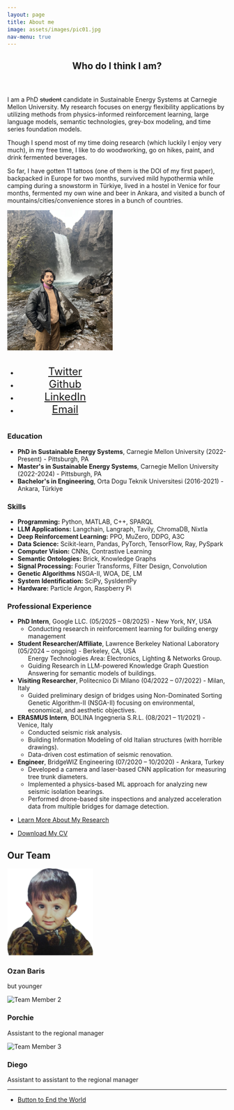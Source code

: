 ```yaml
---
layout: page
title: About me
image: assets/images/pic01.jpg
nav-menu: true
---
```


<!-- Main -->
<div id="main" class="alt">

<!-- One -->
<section id="one">
    <div class="inner">
        <header class="major">
            <h1>Who do I think I am?</h1>
        </header>
        <div class="row">
            <div class="6u 12u$(small)">
                <!-- Content -->
		<p>I am a PhD <del>student</del> candidate in Sustainable Energy Systems at Carnegie Mellon University. My research focuses on energy flexibility applications by utilizing methods from physics-informed reinforcement learning, large language models, semantic technologies, grey-box modeling, and time series foundation models.</p>
		<p>Though I spend most of my time doing research (which luckily I enjoy very much), in my free time, I like to do woodworking, go on hikes, paint, and drink fermented beverages.</p>
		<p>So far, I have gotten 11 tattoos (one of them is the DOI of my first paper), backpacked in Europe for two months, survived mild hypothermia while camping during a snowstorm in Türkiye, lived in a hostel in Venice for four months, fermented my own wine and beer in Ankara, and visited a bunch of mountains/cities/convenience stores in a bunch of countries.</p>
                <!-- Additional content here -->
        </div>
        <div class="6u$ 12u$(small)" style="width: 100%; max-width: calc(50% - 10px); display: flex; flex-direction: column; align-items: flex-end;">
            <!-- Place your image here -->
            <img src="assets/images/IMG_8546.jpg" alt="A descriptive alternative text" style="width: 600px; height: auto; margin-bottom: 20px;">
            <!-- Social Icons -->
	    <div style="width: 100%; text-align: center;">
	        <ul class="icons">
	        <li><a href="https://twitter.com/ozanbarism" class="icon fa-twitter" style="font-size: 24px; padding: 10px 20px;"><span class="label">Twitter</span></a></li>
	        <li><a href="https://github.com/ozanbarism" class="icon fa-github" style="font-size: 24px; padding: 10px 20px;"><span class="label">Github</span></a></li>
	        <li><a href="https://www.linkedin.com/in/ozanbarismulayim" class="icon fa-linkedin" style="font-size: 24px; padding: 10px 20px;"><span class="label">LinkedIn</span></a></li>
	        <li><a href="mailto:omulayim@andrew.cmu.edu" class="icon fa-envelope" style="font-size: 24px; padding: 10px 20px;"><span class="label">Email</span></a></li>
	    </ul>
	</div>
        </div>
<div class="row">
	<div class="6u 12u$(small)">
	    <h3>Education</h3>
	    <ul>
		    <li><strong>PhD in Sustainable Energy Systems</strong>, Carnegie Mellon University (2022-Present) - Pittsburgh, PA</li>
		    <li><strong>Master's in Sustainable Energy Systems</strong>, Carnegie Mellon University (2022-2024) - Pittsburgh, PA</li>
		    <li><strong>Bachelor's in Engineering</strong>, Orta Dogu Teknik Universitesi (2016-2021) - Ankara, Türkiye</li>
	        <!-- Add more <li> elements for each institution you attended -->
	    </ul>
	</div>
	<div class="6u$ 12u$(small)">
		<h3>Skills</h3>
		<ul>
		    <li><strong>Programming:</strong> Python, MATLAB, C++, SPARQL</li>
		    <li><strong>LLM Applications:</strong> Langchain, Langraph, Tavily, ChromaDB, Nixtla</li>
		    <li><strong>Deep Reinforcement Learning:</strong> PPO, MuZero, DDPG, A3C</li>
		    <li><strong>Data Science:</strong> Scikit-learn, Pandas, PyTorch, TensorFlow, Ray, PySpark</li>
		    <li><strong>Computer Vision:</strong> CNNs, Contrastive Learning</li>
		    <li><strong>Semantic Ontologies:</strong> Brick, Knowledge Graphs</li>
		    <li><strong>Signal Processing:</strong> Fourier Transforms, Filter Design, Convolution</li>
		    <li><strong>Genetic Algorithms</strong> NSGA-II, WOA, DE, LM </li>
		    <li><strong>System Identification:</strong> SciPy, SysIdentPy</li>
		    <li><strong>Hardware:</strong> Particle Argon, Raspberry Pi</li>
		</ul>
	</div>
	<!-- Break -->
	<div class="12u 12u$(medium)">
		<h3>Professional Experience</h3>
		<ul>
		</li>
			<li><strong>PhD Intern</strong>, Google LLC. (05/2025 – 08/2025) - New York, NY, USA
			    <ul>
				<li>Conducting research in reinforcement learning for building energy management</li>
			    </ul>
		    </li>
		    <li><strong>Student Researcher/Affiliate</strong>, Lawrence Berkeley National Laboratory (05/2024 – ongoing) - Berkeley, CA, USA
		        <ul>
		            Energy Technologies Area: Electronics, Lighting & Networks Group.
			    <li> Guiding Research in LLM-powered Knowledge Graph Question Answering for semantic models of buildings. </li>
		        </ul>
		    </li>
		    <li><strong>Visiting Researcher</strong>, Politecnico Di Milano (04/2022 – 07/2022) - Milan, Italy
		        <ul>
		            <li>Guided preliminary design of bridges using Non-Dominated Sorting Genetic Algorithm-II (NSGA-II) focusing on environmental, economical, and aesthetic objectives.</li>
		        </ul>
		    </li>
			<li><strong>ERASMUS Intern</strong>, BOLINA Ingegneria S.R.L. (08/2021 – 11/2021) - Venice, Italy
			    <ul>
				<li>Conducted seismic risk analysis.</li>
				<li>Building Information Modeling of old Italian structures (with horrible drawings).</li>
				<li>Data-driven cost estimation of seismic renovation.</li>
			    </ul>
		    </li>
		    <li><strong>Engineer</strong>, BridgeWIZ Engineering (07/2020 – 10/2020) - Ankara, Turkey
		        <ul>
		            <li>Developed a camera and laser-based CNN application for measuring tree trunk diameters.</li>
		            <li>Implemented a physics-based ML approach for analyzing new seismic isolation bearings.</li>
		            <li>Performed drone-based site inspections and analyzed acceleration data from multiple bridges for damage detection.</li>
		        </ul>
		    </li>
		</ul>
	</div>
</div>

<!-- Button to detailed Research page -->
<ul class="actions">
    <li><a href="https://www.ozanbaris.com/2-generic.html" class="button">Learn More About My Research</a></li>
</ul>
<p></p>
<ul class="actions">
    <li><a href="assets/images/Ozan-Baris-Mulayim-CV.pdf" class="button" download><i class="fa fa-download"></i> Download My CV</a></li>
</ul>


<section id="team">
    <h2>Our Team</h2>
    <div class="row">
        <div class="4u 12u$(small)">
            <img src="assets/images/me_but_young.png" alt="Team Member 1" style="height: 200px; width: auto; object-fit: cover;">
            <h3>Ozan Baris</h3>
            <p>but younger</p>
        </div>
        <div class="4u 12u$(small)">
            <img src="assets/images/porchie.png" alt="Team Member 2" style="height: 200px; width: auto; object-fit: cover;">
            <h3>Porchie</h3>
            <p>Assistant to the regional manager</p>
        </div>
        <div class="4u$ 12u$(small)">
            <img src="assets/images/diego.png" alt="Team Member 3" style="height: 200px; width: auto; object-fit: cover;">
            <h3>Diego</h3>
            <p>Assistant to assistant to the regional manager</p>
        </div>
    </div>
</section>

<hr class="major" />
<ul class="actions">
    <li><a href="#" class="button special" id="endWorldButton">Button to End the World</a></li>
</ul>
<div id="message"></div>

<script>
document.getElementById("endWorldButton").addEventListener("click", function(event) {
    event.preventDefault(); // Prevents the default action of the anchor tag
    document.getElementById("message").innerText = "The process started. Estimated remaining time: 153 years.";
});
</script>

</div>
